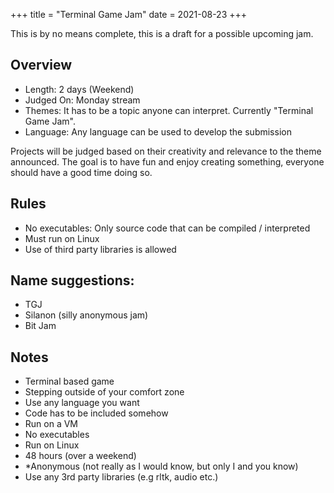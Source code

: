 +++
title = "Terminal Game Jam"
date = 2021-08-23
+++

This is by no means complete, this is a draft for a possible upcoming jam.

## Overview

- Length: 2 days (Weekend)
- Judged On: Monday stream
- Themes: It has to be a topic anyone can interpret. Currently "Terminal Game Jam".
- Language: Any language can be used to develop the submission
  
Projects will be judged based on their creativity and relevance to the theme announced.
The goal is to have fun and enjoy creating something, 
everyone should have a good time doing so.

## Rules
- No executables: Only source code that can be compiled / interpreted
- Must run on Linux
- Use of third party libraries is allowed

## Name suggestions:
* TGJ
* Silanon (silly anonymous jam)
* Bit Jam


## Notes

* Terminal based game
* Stepping outside of your comfort zone
* Use any language you want
* Code has to be included somehow
* Run on a VM
* No executables
* Run on Linux
* 48 hours (over a weekend)
* *Anonymous  (not really as I would know, but only I and you know)
* Use any 3rd party libraries (e.g rltk, audio etc.)
